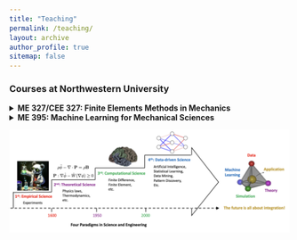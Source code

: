 ```yaml
---
title: "Teaching"
permalink: /teaching/
layout: archive
author_profile: true
sitemap: false
---
```

### Courses at Northwestern University

<details>
<summary><strong>ME 327/CEE 327: Finite Elements Methods in Mechanics</strong></summary>

<ul>
  <li><strong>Quarter:</strong> Fall 2025</li>
  <li><strong>Level:</strong> Undergraduate / Graduate</li>
  <li><strong>Prerequisites:</strong> Basic computer programming (in Python) and basic linear algebra</li>
  <li><strong>Tools & Software:</strong> Python (NumPy, scikit-learn), Abaqus, Jupyter Notebooks</li>
  <li><strong>Format:</strong> Lectures + Hands-on Labs</li>
  <li><strong>Delivery:</strong> In-person</li>
  <li>
    <strong>Course Description:</strong>
    <p style="text-align: justify; margin-top: 0.3em;">
      This course provides a practical introduction to the Finite Element Method (FEM), with an emphasis on hands-on implementation using Python. It covers the basic theoretical concepts necessary to understand and apply FEM, without going into extensive mathematical detail. Students will learn how to build FEM solvers with minimal external dependencies and how to use a general-purpose framework (Abaqus). The course focuses on solving elliptic partial differential equations, with applications in heat conduction, linear elasticity, and potential flow, covering a broad range of topics relevant to students of civil and mechanical engineering.
    </p>
  </li>
</ul>

</details>
<!--
### ME 327/CEE 327: Finite Elements Methods in Mechanics
- **Quarter:** Fall 2025
- **Level:** Undergraduate / Graduate
- **Prerequisites:** Basic computer programming (in Python) and basic linear algebra
- **Tools & Software:** Python (NumPy, scikit-learn), Abaqus, Jupyter Notebooks
- **Format:** Lectures + Hands-on Labs
- **Delivery:** In-person
- **Course Description:** This course provides a practical introduction to the Finite Element Method (FEM), with an emphasis on hands-on implementation using Python. It covers the basic theoretical concepts necessary to understand and apply FEM, without going into extensive mathematical detail. Students will learn how to build FEM solvers with minimal external dependencies and how to use a general-purpose framework (Abaqus). The course focuses on solving elliptic partial differential equations, with applications in heat conduction, linear elasticity, and potential flow, covering a broad range of topics relevant to students of civil and mechanical engineering.
-->

<details>
<summary><strong>ME 395: Machine Learning for Mechanical Sciences</strong></summary>

<ul>
  <li><strong>Quarter:</strong> Spring 2026</li>
  <li><strong>Level:</strong> Undergraduate / Graduate</li>
  <li><strong>Prerequisites:</strong> Basic computer programming (in Python) and basic linear algebra</li>
  <li><strong>Tools & Software:</strong> Python (PyTorch/Jax, NumPy, scikit-learn, pandas), Jupyter Notebooks</li>
  <li><strong>Format:</strong> Lectures + Hands-on Labs</li>
  <li><strong>Delivery:</strong> In-person</li>
  <li>
    <strong>Course Description:</strong>
    <p style="text-align: justify; margin-top: 0.3em;">
      Mechanical engineering has traditionally relied on physics, mathematics, and empirical knowledge to design and optimize systems. Machine learning (ML) introduces powerful tools that can complement this foundation by enabling data-driven modeling, prediction, and automation. In recent years, ML applications in mechanical sciences have led to notable advances, such as automation in material modeling, acceleration of simulations, design optimization, and materials discovery. However, this flexibility often comes at the cost of reliability, particularly in safety-critical applications, when models are required to extrapolate beyond observed data or when the quantity and/or quality of available data is insufficient. This course addresses the need for principled integration of machine learning into mechanical sciences by introducing foundational ML concepts with a focus on physical modeling and engineering applications—including dynamical systems, solid mechanics, heat transfer, fluid mechanics, materials science, and manufacturing and design —to build predictive models that emulate the underlying physics by augmenting data with first principles—or vice versa—depending on the application.
    </p>
  </li>
</ul>

</details>
<!--
### ME 395: Machine Learning for Mechanical Sciences
- **Quarter:** Spring 2026
- **Level:** Undergraduate / Graduate
- **Prerequisites:** Basic computer programming (in Python) and basic linear algebra
- **Tools & Software:** Python (PyTorch/Jax, NumPy, scikit-learn, pandas), Jupyter Notebooks
- **Format:** Lectures + Hands-on Labs
- **Delivery:** In-person
- **Course Description:** see the link
-->

<p align="center">
  <img src="/images/teaching/paradigms.png" alt="uq" width="800px" />
</p>

<!--
**Topics Covered:**
- ...

**Tools Used:**
- ...

**Office Hours:** TBA  

-->

